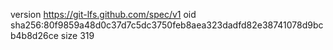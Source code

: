 version https://git-lfs.github.com/spec/v1
oid sha256:80f9859a48d0c37d7c5dc3750feb8aea323dadfd82e38741078d9bcb4b8d26ce
size 319
